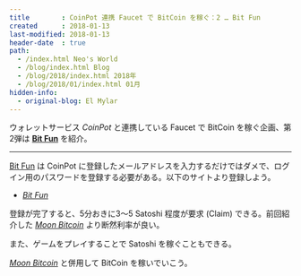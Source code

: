 ```yaml
---
title        : CoinPot 連携 Faucet で BitCoin を稼ぐ：2 … Bit Fun
created      : 2018-01-13
last-modified: 2018-01-13
header-date  : true
path:
  - /index.html Neo's World
  - /blog/index.html Blog
  - /blog/2018/index.html 2018年
  - /blog/2018/01/index.html 01月
hidden-info:
  - original-blog: El Mylar
---
```


ウォレットサービス _CoinPot_ と連携している Faucet で BitCoin を稼ぐ企画、第2弾は __[Bit Fun](http://bitfun.co/?ref=65677056A129)__ を紹介。

---

[Bit Fun](http://bitfun.co/?ref=65677056A129) は CoinPot に登録したメールアドレスを入力するだけではダメで、ログイン用のパスワードを登録する必要がある。以下のサイトより登録しよう。

- _[Bit Fun](http://bitfun.co/?ref=65677056A129)_

登録が完了すると、5分おきに3〜5 Satoshi 程度が要求 (Claim) できる。前回紹介した _[Moon Bitcoin](http://moonbit.co.in/?ref=f9b82c79d5bf)_ より断然利率が良い。

また、ゲームをプレイすることで Satoshi を稼ぐこともできる。

_[Moon Bitcoin](http://bitfun.co/?ref=65677056A129)_ と併用して BitCoin を稼いでいこう。
